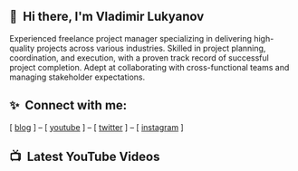 
## 👋&nbsp; Hi there, I'm Vladimir Lukyanov
Experienced freelance project manager specializing in delivering high-quality projects across various industries. Skilled in project planning, coordination, and execution, with a proven track record of successful project completion. Adept at collaborating with cross-functional teams and managing stakeholder expectations.

## ✨&nbsp; Connect with me:
[ [blog](https://nulllab.net) ] – [ [youtube](https://www.youtube.com/@slav_academy) ] – [ [twitter](https://x.com/vovalukyanov) ] – [ [instagram](https://instagram.com/vladimir_v_lukyanov) ]

## 📺&nbsp; Latest YouTube Videos
<!-- BEGIN YOUTUBE-CARDS -->
<!-- END YOUTUBE-CARDS -->